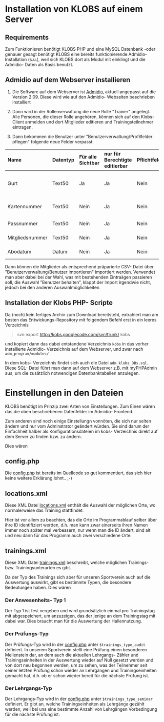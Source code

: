# Installation von KLOBS auf einem Server #

## Requirements ##

Zum Funktionieren benötigt KLOBS PHP und eine MySQL Datenbank -oder genauer gesagt benötigt KLOBS eine bereits funktionierende Admidio- Installation (s.u.), weil sich KLOBS dort als Modul mit einklingt und die Admidio- Daten als Basis benutzt.

## Admidio auf dem Webserver installieren ##

  1. Die Software auf dem Webserver ist [Admidio](http://admidio.org), aktuell angepasst auf die Version 2.09. Diese wird wie auf den Admidio- Webseiten beschrieben installiert

  1. Dann wird in der Rollenverwaltung die neue Rolle "Trainer" angelegt. Alle Personen, die dieser Rolle angehören, können sich auf den Klobs- Client anmelden und dort Mitglieder editieren und Trainingsteilnehmer eintragen.
  1. Dann bekommen die Benutzer unter "Benutzerverwaltung/Profilfelder pflegen" folgende neue Felder verpasst:

|  Name          |  Datentyp  |  Für alle Sichtbar  | nur für Berechtigte editierbar   | Pflichtfeld  |  Kommentar  |
|:---------------|:-----------|:---------------------|:----------------------------------|:-------------|:------------|
|  Gurt          |  Text50    |    Ja               |          Ja                      |   Nein       | Dies ist das Sortierkriterium für das Klobs- Clientprogramm |
|  Kartennummer  |  Text50    |    Nein             |          Ja                      |   Nein       | Dies ist die Chipkartennummer des Mitglieds |
|  Passnummer  |  Text50    |    Nein             |          Ja                      |   Nein       | Die Verbands- Passnummer |
|  Mitgliedsnummer  |  Text50    |    Nein             |          Ja                      |   Nein       | Mitgliedsnummer im Verein |
|  Abodatum  |  Datum    |    Nein             |          Ja                      |   Nein       | Ablaufdatum des Dokumentendownloads |


Dann können die Mitglieder als entsprechend präparierte CSV- Datei über "Benutzerverwaltung/Benutzer importieren" importiert werden. Verwendet man aber dabei bei der Wahl, was mit bestehenden Eintraägen passieren soll, die Auswahl "Benutzer behalten", klappt der Import irgendwie nicht, jedoch bei den anderen Auswahlmöglichkeiten.

## Installation der Klobs PHP- Scripte ##

Da (noch) kein fertiges Archiv zum Download bereitsteht, extrahiert man am besten das Entwickungs-Repository mit folgendem Befehl erst in ein leeres Verzeichnis


> svn export http://kobs.googlecode.com/svn/trunk/ kobs

und kopiert dann das dabei entstandene Verzeichnis  `kobs` in das vorher installierte Admidio- Verzeichnis auf dem Webserver, und zwar nach `adm_program/modules/`


In dem kobs- Verzeichnis findet sich auch die Datei `adm_klobs_DBs.sql`. Diese SQL- Datei führt man dann auf dem Webserver z.B. mit myPHPAdmin aus, um die zusätzlich notwendigen Datenbanktabellen anzulegen.


# Einstellungen in den Dateien #

KLOBS benötigt im Prinzip zwei Arten von Einstellungen. Zum Einen wären das die oben beschriebenen Datenfelder im Admidio- Frontend.


Zum anderen sind noch einige Einstellungn vonnöten, die sich nur selten ändern und nur vom Adminstrator geändert würden. Sie sind darum der Einfachheit halber als Konfigurationsdateien im kobs- Verzeichnis direkt auf dem Server zu finden bzw. zu ändern.


Dies wären

## config.php ##

Die [config.php](http://code.google.com/p/kobs/source/browse/trunk/config.php) ist bereits im Quellcode so gut kommentiert, das sich hier keine weitere Erklärung lohnt.. ;-)


## locations.xml ##

Diese XML Datei [locations.xml](http://code.google.com/p/kobs/source/browse/trunk/locations.xml) enthält die Auswahl der möglichen Orte, wo normalerweise das Training stattfindet.

Hier ist vor allem zu beachten, das die Orte im Programmablauf selber über ihre ID identifiziert werden, d.h. man kann zwar einerseits ihren Namen immer noch später mal verbessern, nur wenn man die ID ändert, sind alt und neu dann für das Programm auch zwei verschiedene Orte.


## trainings.xml ##

Diese XML Datei [trainings.xml](http://code.google.com/p/kobs/source/browse/trunk/trainings.xml) beschreibt, welche möglichen Trainings- bzw. Trainingsunterarten es gibt.


Da der Typ des Trainings sich aber für unseren Sportverein auch auf die Auswertung auswirkt, gibt es bestimmte Typen, die besondere Bedeutungen haben. Dies wären

### Der Anwesenheits- Typ 1 ###
Der Typ 1 ist fest vergeben und wird grundsätzlich einmal pro Trainingstag mit abgespeichert, um anzuzeigen, das der jenige an dem Trainingstag mit dabei war. Dies braucht man für die Auswertung der Hallennutzung.

### Der Prüfungs-Typ ###
Der Prüfungs-Typ wird in der [config.php](http://code.google.com/p/kobs/source/browse/trunk/config.php) unter `$trainings_type_audit` definiert. In unserem Sportverein stellt eine Prüfung einen besonderen Meilenstein dar, an dem auch die aktuellen Lehrgangs- Zähler und Trainingseinheiten in der Auswertung wieder auf Null gesetzt werden und von dort neu begonnen werden, um zu sehen, was der Teilnehmer seit seiner letzten Prüfung schon wieder an Lehrgängen und Trainingseinheiten gemacht hat, d.h. ob er schon wieder bereit für die nächste Prüfung ist.


### Der Lehrgangs-Typ ###
Der Lehrgangs-Typ wird in der [config.php](http://code.google.com/p/kobs/source/browse/trunk/config.php) unter `$trainings_type_seminar` definiert. Er gibt an, welche Trainingseinheiten als Lehrgänge gezählt werden, weil bei uns eine bestimmte Anzahl von Lehrgängen Vorbedingung für die nächste Prüfung ist.